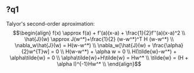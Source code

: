 ## ?q1
Talyor's second-order aproximation:
$$\begin{align}
f(x) \approx f(a) + f'(a)(x-a) + \frac{1}{2}f''(a)(x-a)^2 \\
\hat{J}(w) \approx J(w^*)+\frac{1}{2} (w-w^*)^T H (w-w^*) \\
\nabla_w\hat{J}(w) = H(w-w^*) \\
\nabla_w[\hat{J}(w) + \frac{\alpha}{2}w^{T}w] = 0 \\
H(w-w^*) + \alpha w = 0 \\
H(\tilde{w}-w^*) + \alpha\tilde{w} = 0 \\
\alpha\tilde{w}+H\tilde{w} = Hw^* \\
\tilde{w} = (H + \alpha I)^{-1}Hw^* \\
\end{align}$$
